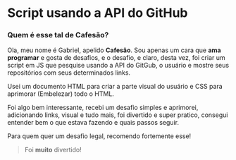 # Script usando a API do GitHub

### Quem é esse tal de Cafesão?

Ola, meu nome é Gabriel, apelido **Cafesão**.
Sou apenas um cara que **ama programar** e gosta de desafios, e o desafio, e claro, desta vez, foi criar um script em JS que pesquise usando a API do GitGub, o usuário e mostre seus repositórios com seus determinados links.

Usei um documento HTML para criar a parte visual do usuário e CSS para aprimorar (Embelezar) todo o HTML.

Foi algo bem interessante, recebi um desafio simples e aprimorei, adicionando links, visual e tudo mais, foi divertido e super pratico, consegui entender bem o que estava fazendo e quais passos seguir.

Para quem quer um desafio legal, recomendo fortemente esse!
> Foi **muito** divertido!

